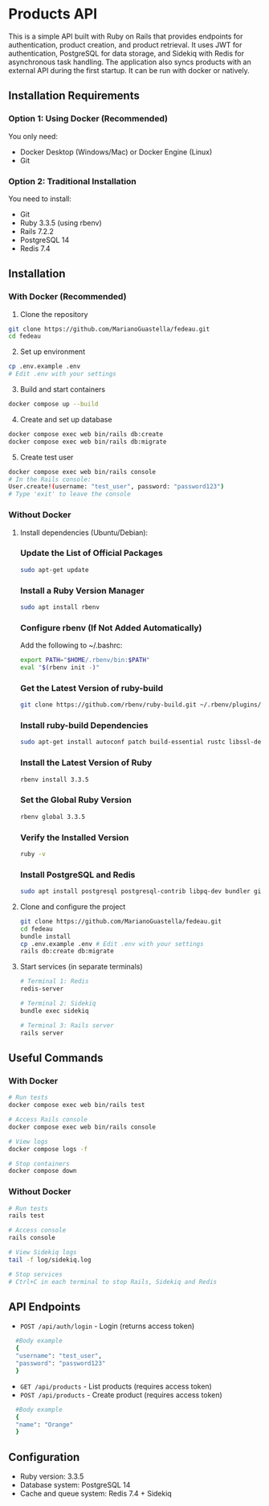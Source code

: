 # Products API

This is a simple API built with Ruby on Rails that provides endpoints for authentication, product creation, and product retrieval. It uses JWT for authentication, PostgreSQL for data storage, and Sidekiq with Redis for asynchronous task handling. The application also syncs products with an external API during the first startup. It can be run with docker or natively.

## Installation Requirements

### Option 1: Using Docker (Recommended)

You only need:

- Docker Desktop (Windows/Mac) or Docker Engine (Linux)
- Git

### Option 2: Traditional Installation

You need to install:

- Git
- Ruby 3.3.5 (using rbenv)
- Rails 7.2.2
- PostgreSQL 14
- Redis 7.4

## Installation

### With Docker (Recommended)

1. Clone the repository

```bash
git clone https://github.com/MarianoGuastella/fedeau.git
cd fedeau
```

2. Set up environment

```bash
cp .env.example .env
# Edit .env with your settings
```

3. Build and start containers

```bash
docker compose up --build
```

4. Create and set up database

```bash
docker compose exec web bin/rails db:create
docker compose exec web bin/rails db:migrate
```

5. Create test user

```bash
docker compose exec web bin/rails console
# In the Rails console:
User.create!(username: "test_user", password: "password123")
# Type 'exit' to leave the console
```

### Without Docker

1. Install dependencies (Ubuntu/Debian):

   ### Update the List of Official Packages

   ```bash
   sudo apt-get update
   ```

   ### Install a Ruby Version Manager

   ```bash
   sudo apt install rbenv
   ```

   ### Configure rbenv (If Not Added Automatically)

   Add the following to ~/.bashrc:

   ```bash
   export PATH="$HOME/.rbenv/bin:$PATH"
   eval "$(rbenv init -)"
   ```

   ### Get the Latest Version of ruby-build

   ```bash
   git clone https://github.com/rbenv/ruby-build.git ~/.rbenv/plugins/ruby-build
   ```

   ### Install ruby-build Dependencies

   ```bash
   sudo apt-get install autoconf patch build-essential rustc libssl-dev libyaml-dev libreadline6-dev zlib1g-dev libgmp-dev libncurses5-dev libffi-dev libgdbm6 libgdbm-dev libdb-dev uuid-dev
   ```

   ### Install the Latest Version of Ruby

   ```bash
   rbenv install 3.3.5
   ```

   ### Set the Global Ruby Version

   ```bash
   rbenv global 3.3.5
   ```

   ### Verify the Installed Version

   ```bash
   ruby -v
   ```

   ### Install PostgreSQL and Redis

   ```bash
   sudo apt install postgresql postgresql-contrib libpq-dev bundler git redis-server
   ```

2. Clone and configure the project

   ```bash
   git clone https://github.com/MarianoGuastella/fedeau.git
   cd fedeau
   bundle install
   cp .env.example .env # Edit .env with your settings
   rails db:create db:migrate
   ```

3. Start services (in separate terminals)

   ```bash
   # Terminal 1: Redis
   redis-server

   # Terminal 2: Sidekiq
   bundle exec sidekiq

   # Terminal 3: Rails server
   rails server
   ```

## Useful Commands

### With Docker

```bash
# Run tests
docker compose exec web bin/rails test

# Access Rails console
docker compose exec web bin/rails console

# View logs
docker compose logs -f

# Stop containers
docker compose down
```

### Without Docker

```bash
# Run tests
rails test

# Access console
rails console

# View Sidekiq logs
tail -f log/sidekiq.log

# Stop services
# Ctrl+C in each terminal to stop Rails, Sidekiq and Redis
```

## API Endpoints

- `POST /api/auth/login` - Login (returns access token)

```bash
  #Body example
  {
  "username": "test_user",
  "password": "password123"
  }
```

- `GET /api/products` - List products (requires access token)
- `POST /api/products` - Create product (requires access token)

```bash
  #Body example
  {
  "name": "Orange"
  }
```

## Configuration

- Ruby version: 3.3.5
- Database system: PostgreSQL 14
- Cache and queue system: Redis 7.4 + Sidekiq
